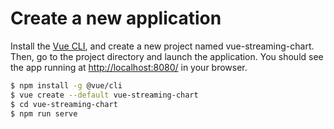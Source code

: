 # Create a new application

Install the [Vue CLI](https://github.com/vuejs/vue-cli), and create a new project named vue-streaming-chart. Then, go to the project directory and launch the application. You should see the app running at [http://localhost:8080/](http://localhost:8080/) in your browser.

```bash
$ npm install -g @vue/cli
$ vue create --default vue-streaming-chart
$ cd vue-streaming-chart
$ npm run serve
```
